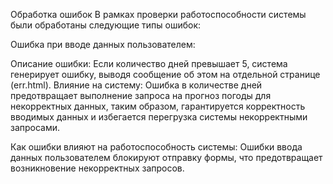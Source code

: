 Обработка ошибок
В рамках проверки работоспособности системы были обработаны следующие типы ошибок:

Ошибка при вводе данных пользователем:

Описание ошибки: Если количество дней превышает 5, система генерирует ошибку, выводя сообщение об этом на отдельной странице (err.html).
Влияние на систему: Ошибка в количестве дней предотвращает выполнение запроса на прогноз погоды для некорректных данных, таким образом, гарантируется корректность вводимых данных и избегается перегрузка системы некорректными запросами.


Как ошибки влияют на работоспособность системы:
Ошибки ввода данных пользователем блокируют отправку формы, что предотвращает возникновение некорректных запросов.
